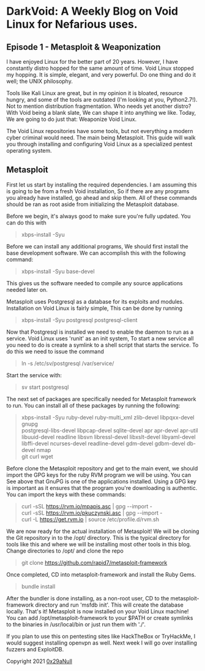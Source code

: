 # DarkVoid: A Weekly Blog on Void Linux for Nefarious uses.
## Episode 1 - Metasploit & Weaponization

I have enjoyed Linux for the better part of 20 years. However,
I have constantly distro hopped for the same amount of time. Void Linux
stopped my hopping. It is simple, elegant, and very powerful. Do one thing and
do it well; the UNIX philosophy.

Tools like Kali Linux are great, but in my opinion it is bloated, resource
hungry, and some of the tools are outdated (I'm looking at you, Python2.7!).
Not to mention distribution fragmentation. Who needs yet another distro? With
Void being a blank slate, We can shape it into anything we like. Today, We are
going to do just that: Weaponize Void Linux.

The Void Linux repositories have some tools, but not everything a modern
cyber criminal would need. The main being Metasploit. This guide will walk
you through installing and configuring Void Linux as a specialized pentest
operating system.

## Metasploit
  First let us start by installing the required dependencies. I am assuming
  this is going to be from a fresh Void installation, So if there are any
  programs you already have installed, go ahead and skip them. All of these
  commands should be ran as root aside from initializing the Metasploit
  database.

  Before we begin, it's always good to make sure you're fully updated.
  You can do this with
  > xbps-install -Syu

  Before we can install any additional programs, We should first install the
  base development software. We can accomplish this with the following command:
  > xbps-install -Syu base-devel

  This gives us the software needed to compile
  any source applications needed later on.

  Metasploit uses Postgresql as a database for its exploits and modules.
  Installation on Void Linux is fairly simple, This can be done by running
  > xbps-install -Syu postgresql postgresql-client

  Now that Postgresql is installed we need to enable the daemon to run as a
  service. Void Linux uses 'runit' as an init system, To start a new service all
  you need to do is create a symlink to a shell script that starts the service.
  To do this we need to issue the command
  > ln -s /etc/sv/postgresql /var/service/

  Start the service with:
  > sv start postgresql

  The next set of packages are specifically needed for Metasploit framework
  to run. You can install all of these packages by running the following:

  > xbps-install -Syu ruby-devel ruby-multi_xml zlib-devel libpqxx-devel gnupg \
  postgresql-libs-devel libpcap-devel sqlite-devel apr apr-devel apr-util \
  libuuid-devel readline libsvn libressl-devel libxslt-devel libyaml-devel \
  libffi-devel ncurses-devel readline-devel gdm-devel gdbm-devel db-devel nmap \
  git curl wget

  Before clone the Metasploit repository and get to the main event, we should
  import the GPG keys for the ruby RVM program we will be using. You can See
  above that GnuPG is one of the applications installed. Using a GPG key is
  important as it ensures that the program you're downloading is authentic.
  You can import the keys with these commands:
  > curl -sSL https://rvm.io/mpapis.asc | gpg --import - \
  > curl -sSL https://rvm.io/pkuczynski.asc | gpg --import - \
  > curl -L https://get.rvm.io | source /etc/profile.d/rvm.sh

  We are now ready for the actual installation of Metasploit! We will be
  cloning the Git repository in to the /opt/ directory. This is the typical
  directory for tools like this and where we will be installing most other
  tools in this blog. Change directories to /opt/ and clone the repo
  > git clone https://github.com/rapid7/metasploit-framework

  Once completed, CD into metasploit-framework and install the Ruby Gems.
  > bundle install

  After the bundler is done installing, as a non-root user, CD to the
  metasploit-framework directory and run 'msfdb init'. This will create the
  database locally. That's it! Metasploit is now installed on your Void Linux
  machine! You can add /opt/metasploit-framework to your $PATH or create
  symlinks to the binaries in /usr/local/bin or just run them with './'.

  If you plan to use this on pentesting sites like HackTheBox or TryHackMe,
  I would suggest installing openvpn as well. Next week I will go over
  installing fuzzers and ExploitDB.

  Copyright 2021 [0x29aNull](0x29a@null.net)

